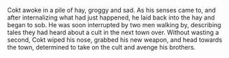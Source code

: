 Cokt awoke in a pile of hay, groggy and sad. As his senses came to, and after internalizing what had just happened, he laid back into the hay and began to sob. He was soon interrupted by two men walking by, describing tales they had heard about a cult in the next town over. Without wasting a second, Cokt wiped his nose, grabbed his new weapon, and head towards the town, determined to take on the cult and avenge his brothers.
